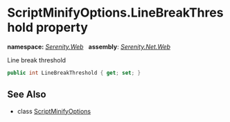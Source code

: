 # ScriptMinifyOptions.LineBreakThreshold property
**namespace:** *[Serenity.Web](../../README.md#serenity.web-namespace)*   **assembly**: *[Serenity.Net.Web](../../README.md)*

Line break threshold

```csharp
public int LineBreakThreshold { get; set; }
```

## See Also

* class [ScriptMinifyOptions](../ScriptMinifyOptions.md)